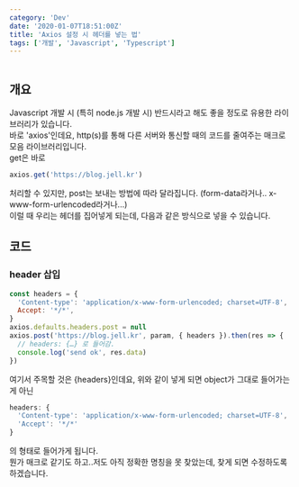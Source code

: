 ```yaml
---
category: 'Dev'
date: '2020-01-07T18:51:00Z'
title: 'Axios 설정 시 헤더를 넣는 법'
tags: ['개발', 'Javascript', 'Typescript']
---
```


```toc

```

## 개요

Javascript 개발 시 (특히 node.js 개발 시) 반드시라고 해도 좋을 정도로 유용한 라이브러리가 있습니다.  
바로 'axios'인데요, http(s)를 통해 다른 서버와 통신할 때의 코드를 줄여주는 매크로 모음 라이브러리입니다.  
get은 바로

```javascript
axios.get('https://blog.jell.kr')
```

처리할 수 있지만, post는 보내는 방법에 따라 달라집니다. (form-data라거나.. x-www-form-urlencoded라거나...)  
이럴 때 우리는 헤더를 집어넣게 되는데, 다음과 같은 방식으로 넣을 수 있습니다.

## 코드

### header 삽입

```javascript
const headers = {
  'Content-type': 'application/x-www-form-urlencoded; charset=UTF-8',
  Accept: '*/*',
}
axios.defaults.headers.post = null
axios.post('https://blog.jell.kr', param, { headers }).then(res => {
  // headers: {…} 로 들어감.
  console.log('send ok', res.data)
})
```

여기서 주목할 것은 {headers}인데요, 위와 같이 넣게 되면 object가 그대로 들어가는 게 아닌

```javascript
headers: {
  'Content-type': 'application/x-www-form-urlencoded; charset=UTF-8',
  'Accept': '*/*'
}
```

의 형태로 들어가게 됩니다.  
뭔가 매크로 같기도 하고..저도 아직 정확한 명칭을 못 찾았는데, 찾게 되면 수정하도록 하겠습니다.
